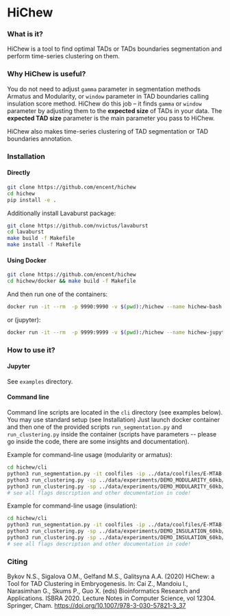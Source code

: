 # HiChew

### What is it?

HiChew is a tool to find optimal TADs or TADs boundaries segmentation and perform time-series clustering on them.

### Why HiChew is useful?

You do not need to adjust  `gamma` parameter in segmentation methods Armatus and Modularity,
or `window` parameter in TAD boundaries calling insulation score method. HiChew do this job – it finds `gamma` or `window` 
parameter by adjusting them to the **expected size** of TADs in your data. The **expected TAD size** parameter is the main parameter you pass to HiChew.

HiChew also makes time-series clustering of TAD segmentation or TAD boundaries annotation.


### Installation

#### Directly
```bash
git clone https://github.com/encent/hichew
cd hichew
pip install -e .
```

Additionally install Lavaburst package:
```bash
git clone https://github.com/nvictus/lavaburst
cd lavaburst
make build -f Makefile
make install -f Makefile
```

#### Using Docker
```bash
git clone https://github.com/encent/hichew
cd hichew/docker && make build -f Makefile
```
And then run one of the containers:
```bash
docker run -it --rm  -p 9990:9990 -v $(pwd):/hichew --name hichew-bash hichew-bash
```
or (jupyter):
```bash
docker run -it --rm  -p 9999:9999 -v $(pwd):/hichew --name hichew-jupyter hichew-jupyter
```

### How to use it?

#### Jupyter

See `examples` directory.

#### Command line

Command line scripts are located in the `cli` directory (see examples below).
You may use standard setup (see Installation)
Just launch docker container and then one of the provided scripts `run_segmentation.py` and `run_clustering.py` 
inside the container (scripts have parameters -- please go inside the code, there are some insights and 
documentation).

Example for command-line usage (modularity or armatus):
```bash
cd hichew/cli
python3 run_segmentation.py -it coolfiles -ip ../data/coolfiles/E-MTAB-4918.sdrf -e DEMO_MODULARITY_60kb -eps 1e-1 -s 3-4h_repl_merged_5kb -res 5000 -chr X,2L,2R,3L,3R -m modularity -g 0,200.0,0.1 -e_mts 60000 -mis 2 -mts 1000 -pcnt 99.9 -vbc 1000
python3 run_clustering.py -sp ../data/experiments/DEMO_MODULARITY_60kb/opt_tads_modularity_60kb_5kb.csv -it coolfiles -ip ../data/coolfiles/E-MTAB-4918.sdrf -e DEMO_MODULARITY_60kb -mode range -m kmeans -nc 15 -s nuclear_cycle_12_repl_merged_5kb,nuclear_cycle_13_repl_merged_5kb,nuclear_cycle_14_repl_merged_5kb,3-4h_repl_merged_5kb -chr X,2L,2R,3L,3R -pcnt 99.9 -rs 42 -res 5000
python3 run_clustering.py -sp ../data/experiments/DEMO_MODULARITY_60kb/opt_tads_modularity_60kb_5kb.csv -it coolfiles -ip ../data/coolfiles/E-MTAB-4918.sdrf -e DEMO_MODULARITY_60kb -mode certain -m kmeans -nc 7 -s nuclear_cycle_12_repl_merged_5kb,nuclear_cycle_13_repl_merged_5kb,nuclear_cycle_14_repl_merged_5kb,3-4h_repl_merged_5kb -chr X,2L,2R,3L,3R -pcnt 99.9 -vbc 1000 -rs 42 -vs 3-4h_repl_merged_5kb -res 5000
# see all flags description and other documentation in code!
```

Example for command-line usage (insulation):
```bash
cd hichew/cli
python3 run_segmentation.py -it coolfiles -ip ../data/coolfiles/E-MTAB-4918.sdrf -e DEMO_INSULATION_60kb -eps 0.05 -s 3-4h_repl_merged_5kb -res 5000 -chr X,2L,2R,3L,3R -m insulation -g 0,200,1 -e_mts 60000 -mis 3 -mts 1000 -pcnt 99.9 -vbc 100
python3 run_clustering.py -sp ../data/experiments/DEMO_INSULATION_60kb/opt_tads_insulation_60kb_5kb.csv -it coolfiles -ip ../data/coolfiles/E-MTAB-4918.sdrf -e DEMO_INSULATION_60kb -mode range -m kmeans -nc 15 -s nuclear_cycle_12_repl_merged_5kb,nuclear_cycle_13_repl_merged_5kb,nuclear_cycle_14_repl_merged_5kb,3-4h_repl_merged_5kb -chr X,2L,2R,3L,3R -pcnt 99.9 -rs 42 -ins True -res 5000
python3 run_clustering.py -sp ../data/experiments/DEMO_INSULATION_60kb/opt_tads_insulation_60kb_5kb.csv -it coolfiles -ip ../data/coolfiles/E-MTAB-4918.sdrf -e DEMO_INSULATION_60kb -mode certain -m kmeans -nc 7 -s nuclear_cycle_12_repl_merged_5kb,nuclear_cycle_13_repl_merged_5kb,nuclear_cycle_14_repl_merged_5kb,3-4h_repl_merged_5kb -chr X,2L,2R,3L,3R -pcnt 99.9 -vbc 100 -rs 42 -vs 3-4h_repl_merged_5kb -ins True -res 5000
# see all flags description and other documentation in code!
```

### Citing

Bykov N.S., Sigalova O.M., Gelfand M.S., Galitsyna A.A. (2020) HiChew: a Tool for TAD Clustering in Embryogenesis. In: Cai Z., Mandoiu I., Narasimhan G., Skums P., Guo X. (eds) Bioinformatics Research and Applications. ISBRA 2020. Lecture Notes in Computer Science, vol 12304. Springer, Cham. https://doi.org/10.1007/978-3-030-57821-3_37
